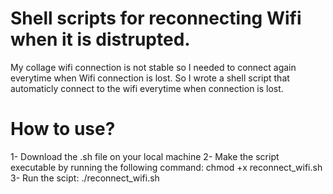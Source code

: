 # Shell scripts for reconnecting Wifi when it is distrupted.

My collage wifi connection is not stable so I needed to connect again everytime when Wifi connection is lost. So I wrote a shell script that automaticly connect to the wifi everytime when connection is lost.

# How to use?

1- Download the .sh file on your local machine
2- Make the script executable by running the following command:
    chmod +x reconnect_wifi.sh
3- Run the scipt: 
    ./reconnect_wifi.sh
